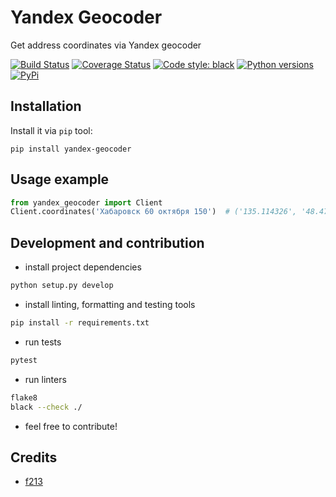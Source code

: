 Yandex Geocoder
===
Get address coordinates via Yandex geocoder

[![Build Status](https://github.com/sivakov512/yandex-geocoder/workflows/test/badge.svg)](https://github.com/sivakov512/yandex-geocoder)
[![Coverage Status](https://coveralls.io/repos/github/sivakov512/yandex-geocoder/badge.svg?branch=master)](https://coveralls.io/github/sivakov512/yandex-geocoder?branch=master)
[![Code style: black](https://img.shields.io/badge/code%20style-black-000000.svg)](https://github.com/ambv/black)
[![Python versions](https://img.shields.io/pypi/pyversions/yandex-geocoder.svg)](https://pypi.python.org/pypi/yandex-geocoder)
[![PyPi](https://img.shields.io/pypi/v/yandex-geocoder.svg)](https://pypi.python.org/pypi/yandex-geocoder)

Installation
---
Install it via `pip` tool:

``` shell
pip install yandex-geocoder
```

Usage example
---

``` python
from yandex_geocoder import Client
Client.coordinates('Хабаровск 60 октября 150')  # ('135.114326', '48.47839')
```

Development and contribution
---

* install project dependencies
```bash
python setup.py develop
```

* install linting, formatting and testing tools
```bash
pip install -r requirements.txt
```

* run tests
```bash
pytest
```

* run linters
```bash
flake8
black --check ./
```

* feel free to contribute!

Credits
---
- [f213](https://github.com/f213)
